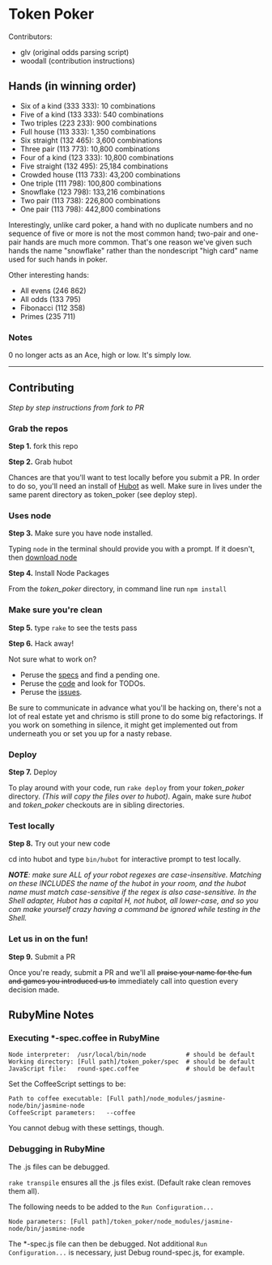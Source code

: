 # Token Poker

Contributors: 
- glv (original odds parsing script)
- woodall (contribution instructions)

## Hands (in winning order)

- Six of a kind (333 333): 10 combinations
- Five of a kind (133 333): 540 combinations
- Two triples (223 233): 900 combinations
- Full house (113 333): 1,350 combinations
- Six straight (132 465): 3,600 combinations
- Three pair (113 773): 10,800 combinations
- Four of a kind (123 333): 10,800 combinations
- Five straight (132 495): 25,184 combinations
- Crowded house (113 733): 43,200 combinations
- One triple (111 798): 100,800 combinations
- Snowflake (123 798): 133,216 combinations
- Two pair (113 738): 226,800 combinations
- One pair (113 798): 442,800 combinations

Interestingly, unlike card poker, a hand with no duplicate numbers and no
sequence of five or more is not the most common hand; two-pair and one-pair
hands are much more common. That's one reason we've given such hands the name
"snowflake" rather than the nondescript "high card" name used for such hands
in poker.

Other interesting hands:

- All evens (246 862)
- All odds (133 795)
- Fibonacci (112 358)
- Primes (235 711)

### Notes

0 no longer acts as an Ace, high or low. It's simply low.

<hr>

## Contributing
_Step by step instructions from fork to PR_

### Grab the repos
**Step 1.** fork this repo


**Step 2.** Grab hubot

Chances are that you'll want to test locally before you submit a PR. 
In order to do so, you'll need an install of [Hubot](https://hubot.github.com) as well. 
Make sure in lives under the same parent directory as token_poker (see deploy step).

### Uses node
**Step 3.** Make sure you have node installed. 

Typing `node` in the terminal should provide you with a prompt.
If it doesn't, then [download node](http://nodejs.org/download/)

**Step 4.** Install Node Packages

From the *token_poker* directory, in command line run `npm install`

### Make sure you're clean
**Step 5.** type `rake` to see the tests pass


**Step 6.** Hack away!

Not sure what to work on? 
- Peruse the [specs](https://github.com/chrismo/token_poker/tree/master/spec) and find a pending one.
- Peruse the [code](https://github.com/chrismo/token_poker/tree/master/js/token-poker) and look for TODOs.
- Peruse the [issues](https://github.com/chrismo/token_poker/issues).

Be sure to communicate in advance what you'll be hacking on, there's not a lot of real estate yet and
chrismo is still prone to do some big refactorings. If you work on something in silence, it might get
implemented out from underneath you or set you up for a nasty rebase.

### Deploy
**Step 7.** Deploy

To play around with your code, run `rake deploy` from your *token_poker* directory. _(This will copy the files over to hubot)_.
Again, make sure *hubot* and *token_poker* checkouts are in sibling directories.

### Test locally
**Step 8.** Try out your new code

cd into hubot and type  `bin/hubot` for interactive prompt to test locally.

_**NOTE**: make sure ALL of your robot regexes are case-insensitive. Matching on these INCLUDES the name
of the hubot in your room, and the hubot name must match case-sensitive if the regex is also case-sensitive. 
In the Shell adapter, Hubot has a capital H, not hubot, all lower-case, and so you can make yourself crazy
having a command be ignored while testing in the Shell._ 

### Let us in on the fun!
**Step 9.** Submit a PR

Once you're ready, submit a PR and we'll all ~~praise your name for the fun and games you introduced us to~~ immediately 
call into question every decision made.

## RubyMine Notes

### Executing *-spec.coffee in RubyMine

```
Node interpreter:  /usr/local/bin/node           # should be default
Working directory: [Full path]/token_poker/spec  # should be default
JavaScript file:   round-spec.coffee             # should be default
```

Set the CoffeeScript settings to be:
```
Path to coffee executable: [Full path]/node_modules/jasmine-node/bin/jasmine-node
CoffeeScript parameters:   --coffee
```

You cannot debug with these settings, though.

### Debugging in RubyMine

The .js files can be debugged.

`rake transpile` ensures all the .js files exist. (Default rake clean removes them all).

The following needs to be added to the `Run Configuration...`
```
Node parameters: [Full path]/token_poker/node_modules/jasmine-node/bin/jasmine-node
```

The *-spec.js file can then be debugged. Not additional `Run Configuration...`
is necessary, just Debug round-spec.js, for example.

